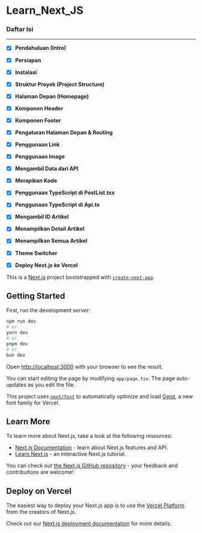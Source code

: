 # Learn_Next_JS
### Daftar Isi
---
- [x] **Pendahuluan (Intro)**
- [x] **Persiapan**
- [x] **Instalasi**
- [x] **Struktur Proyek (Project Structure)**
- [x] **Halaman Depan (Homepage)**
- [x] **Komponen Header**
- [x] **Komponen Footer**
- [x] **Pengaturan Halaman Depan & Routing**
- [x] **Penggunaan Link**
- [x] **Penggunaan Image**
- [x] **Mengambil Data dari API**
- [x] **Merapikan Kode**
- [x] **Penggunaan TypeScript di PostList.tsx**
- [x] **Penggunaan TypeScript di Api.ts**
- [x] **Mengambil ID Artikel**
- [x] **Menampilkan Detail Artikel**
- [x] **Menampilkan Semua Artikel**
- [x] **Theme Switcher**
- [x] **Deploy Next.js ke Vercel**



This is a [Next.js](https://nextjs.org) project bootstrapped with [`create-next-app`](https://nextjs.org/docs/app/api-reference/cli/create-next-app).

## Getting Started

First, run the development server:

```bash
npm run dev
# or
yarn dev
# or
pnpm dev
# or
bun dev
```

Open [http://localhost:3000](http://localhost:3000) with your browser to see the result.

You can start editing the page by modifying `app/page.tsx`. The page auto-updates as you edit the file.

This project uses [`next/font`](https://nextjs.org/docs/app/building-your-application/optimizing/fonts) to automatically optimize and load [Geist](https://vercel.com/font), a new font family for Vercel.

## Learn More

To learn more about Next.js, take a look at the following resources:

- [Next.js Documentation](https://nextjs.org/docs) - learn about Next.js features and API.
- [Learn Next.js](https://nextjs.org/learn) - an interactive Next.js tutorial.

You can check out [the Next.js GitHub repository](https://github.com/vercel/next.js) - your feedback and contributions are welcome!

## Deploy on Vercel

The easiest way to deploy your Next.js app is to use the [Vercel Platform](https://vercel.com/new?utm_medium=default-template&filter=next.js&utm_source=create-next-app&utm_campaign=create-next-app-readme) from the creators of Next.js.

Check out our [Next.js deployment documentation](https://nextjs.org/docs/app/building-your-application/deploying) for more details.
